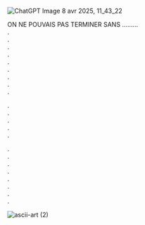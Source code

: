 
![ChatGPT Image 8 avr  2025, 11_43_22](https://github.com/user-attachments/assets/ae2cf5d7-2574-4162-923d-5409b3de100f)


ON NE POUVAIS PAS TERMINER SANS .........  
.  
 .   
.  
 .   
.  
 .   
.  
.  
 .   

  .  
.  
 .   
.  
 .   
  
  .  
.  
 .   
.  
 .   
  .  
  .  
   .   
  
![ascii-art (2)](https://github.com/user-attachments/assets/7f331b13-5af9-462f-b1d7-30a0ff22adc1)
